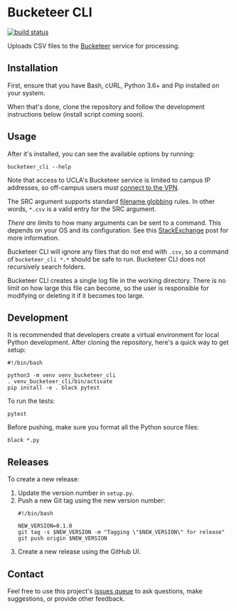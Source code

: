 # Bucketeer CLI
[![build status](https://github.com/uclalibrary/bucketeer-cli/workflows/Tests%20%26%20Code%20Style/badge.svg)](https://github.com/UCLALibrary/bucketeer-cli/actions)

Uploads CSV files to the [Bucketeer](https://github.com/UCLALibrary/bucketeer) service for processing.

## Installation

First, ensure that you have Bash, cURL, Python 3.6+ and Pip installed on your system.

When that's done, clone the repository and follow the development instructions below (install script coming soon).

## Usage

After it's installed, you can see the available options by running:

    bucketeer_cli --help

Note that access to UCLA's Bucketeer service is limited to campus IP addresses, so off-campus users must [connect to the VPN](https://www.it.ucla.edu/it-support-center/services/virtual-private-network-vpn-clients).

The SRC argument supports standard [filename globbing](https://en.wikipedia.org/wiki/Glob_(programming)) rules. In other words, `*.csv` is a valid entry for the SRC argument.

*There are limits* to how many arguments can be sent to a command. This depends on your OS and its configuration. See this [StackExchange](https://unix.stackexchange.com/questions/110282/cp-max-source-files-number-arguments-for-copy-utility) post for more information.

Bucketeer CLI will ignore any files that do not end with `.csv`, so a command of `bucketeer_cli *.*` should be safe to run. Bucketeer CLI does not recursively search folders.

Bucketeer CLI creates a single log file in the working directory. There is no limit on how large this file can become, so the user is responsible for modifying or deleting it if it becomes too large.

## Development

It is recommended that developers create a virtual environment for local Python development. After cloning the repository, here's a quick way to get setup:

    #!/bin/bash

    python3 -m venv venv_bucketeer_cli
    . venv_bucketeer_cli/bin/activate
    pip install -e . black pytest

To run the tests:

    pytest

Before pushing, make sure you format all the Python source files:

    black *.py

## Releases

To create a new release:

1. Update the version number in `setup.py`.
1. Push a new Git tag using the new version number:
    ```
    #!/bin/bash

    NEW_VERSION=0.1.0
    git tag -s $NEW_VERSION -m "Tagging \"$NEW_VERSION\" for release"
    git push origin $NEW_VERSION
    ```
1. Create a new release using the GitHub UI.

## Contact

Feel free to use this project's [issues queue](https://github.com/uclalibrary/bucketeer-cli/issues) to ask questions, make suggestions, or provide other feedback.
